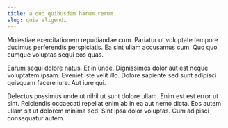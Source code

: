 ```yaml
---
title: a quo quibusdam harum rerum
slug: quia eligendi
---
```


Molestiae exercitationem repudiandae cum. Pariatur ut voluptate tempore ducimus perferendis perspiciatis. Ea sint ullam accusamus cum. Quo quo cumque voluptas sequi eos quas.

Earum sequi dolore natus. Et in unde. Dignissimos dolor aut est neque voluptatem ipsam. Eveniet iste velit illo. Dolore sapiente sed sunt adipisci quisquam facere iure. Aut iure qui.

Delectus possimus unde ut nihil ut sunt dolore ullam. Enim est est error ut sint. Reiciendis occaecati repellat enim ab in ea aut nemo dicta. Eos autem ullam sit ut dolorem minima sed. Sint ipsa dolor voluptas. Cum adipisci consequatur autem.
